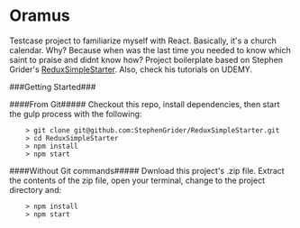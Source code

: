 # Oramus

Testcase project to familiarize myself with React. Basically, it's a church calendar. Why? Because when was the last time you needed to know which saint to praise and didnt know how? 
Project boilerplate based on Stephen Grider's [ReduxSimpleStarter](https://github.com/StephenGrider/ReduxSimpleStarter). Also, check his tutorials on UDEMY.

###Getting Started###

####From Git#####
Checkout this repo, install dependencies, then start the gulp process with the following:

```
	> git clone git@github.com:StephenGrider/ReduxSimpleStarter.git
	> cd ReduxSimpleStarter
	> npm install
	> npm start
```

####Without Git commands#####
Dwnload this project's .zip file.  Extract the contents of the zip file, open your terminal, change to the project directory and:

```
	> npm install
	> npm start
```
